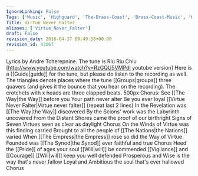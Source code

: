 ```yaml
---
IgnoreLinking: False
Tags: ['Music', 'Highguard', 'The-Brass-Coast', 'Brass-Coast-Music', 'Highguard-Music']
Title: Virtue Never Falter
aliases: ['Virtue_Never_Falter']
draft: False
revision_date: 2016-04-27 09:49:38+00:00
revision_id: 43867
---
```


Lyrics by Andre Tcherepnine. The tune is Riu Riu Chiu [http://www.youtube.com/watch?v=RzGQU5VMPdI youtube version]
Here is a [[Guide|guide]] for the tune, but please do listen to the recording as well. 
The triangles denote places where the tune [[Groups|groups]] three quavers (and gives it the bounce that you hear on the recording). The crotchets with x heads are three clapped beats. 
500px
    Chorus:
    See [[The Way|the Way]] before you
    Your path never alter
    Be you ever loyal
    [[Virtue Never Falter|Virtue never falter]] (repeat last 2 lines)
    In the Revelation was [[The Way|the Way]] discovered
    By the Scions' work was the Labyrinth uncovered
    From the Distant Shores came the proof of our birthright
    Signs of Seven Virtues seen as clear as daylight
    Chorus
    On the Winds of Virtue was this finding carried
    Brought to all the people of [[The Nations|the Nations]] varied
    When [[The Empress|the Empress]] rose so did the Way of Virtue
    Founded was [[The Synod|the Synod]] ever faithful and true
    Chorus
    Heed the [[Pride]] of ages your soul [[Will|will]] be commended
    [[Vigilance]] and [[Courage]] [[Will|will]] keep you well defended
    Prosperous and Wise is the way that's never fallow
    Loyal and Ambitious the soul that's ever hallowed
    Chorus